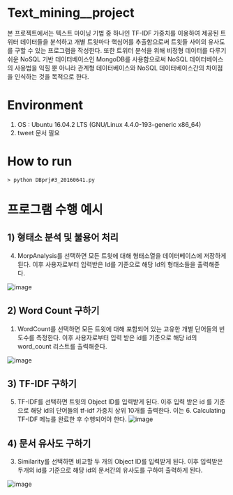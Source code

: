 # Text_mining__project
본 프로젝트에서는 텍스트 마이닝 기법 중 하나인 TF-IDF 가중치를 이용하여 제공된 트위터 데이터들을 분석하고 개별 트윗마다 핵심어를 추출함으로써 트윗들 사이의 유사도를 구할
수 있는 프로그램을 작성한다. 또한 트위터 분석을 위해 비정형 데이터를 다루기 쉬운 NoSQL 기반 데이터베이스인 MongoDB를 사용함으로써 NoSQL 데이터베이스의 사용법을 익힐 뿐 아니라 관계형 데이터베이스와 NoSQL 데이터베이스간의 차이점을 인식하는 것을 목적으로 한다.

# Environment
1. OS : Ubuntu 16.04.2 LTS (GNU/Linux 4.4.0-193-generic x86_64)
2. tweet 문서 필요

# How to run
```
> python DBprj#3_20160641.py
```

# 프로그램 수행 예시

## 1) 형태소 분석 및 불용어 처리
4. MorpAnalysis를 선택하면 모든 트윗에 대해 형태소열을 데이터베이스에 저장하게 된다. 이후 사용자로부터 입력받은 Id를 기준으로 해당 Id의 형태소들을 출력해준다. 

![image](https://user-images.githubusercontent.com/70252973/123907005-29947a00-d9b0-11eb-85e1-741c4017a016.png)

## 2) Word Count 구하기
1. WordCount를 선택하면 모든 트윗에 대해 포함되어 있는 고유한 개별 단어들의 빈도수를 측정한다. 이후 사용자로부터 입력 받은 id를 기준으로 해당 id의 word_count 리스트를 출력해준다. 

![image](https://user-images.githubusercontent.com/70252973/123907036-36b16900-d9b0-11eb-82d3-3519bee413e2.png)

## 3) TF-IDF 구하기

5. TF-IDF를 선택하면 트윗의 Object ID를 입력받게 된다. 이후 입력 받은 id 를 기준으로 해당 id의 단어들의 tf-idf 가중치 상위 10개를 출력한다. 이는 6. Calculating TF-IDF 메뉴를 완료한 후 수행되어야 한다.
![image](https://user-images.githubusercontent.com/70252973/123907082-4b8dfc80-d9b0-11eb-9131-3c0dd4ff2fb1.png)

## 4) 문서 유사도 구하기
3. Similarity를 선택하면 비교할 두 개의 Object ID를 입력받게 된다. 이후 입력받은 두개의 id를 기준으로 해당 id의 문서간의 유사도를 구하여 출력하게 된다. 

![image](https://user-images.githubusercontent.com/70252973/123907100-55affb00-d9b0-11eb-9032-17483300ab19.png)


